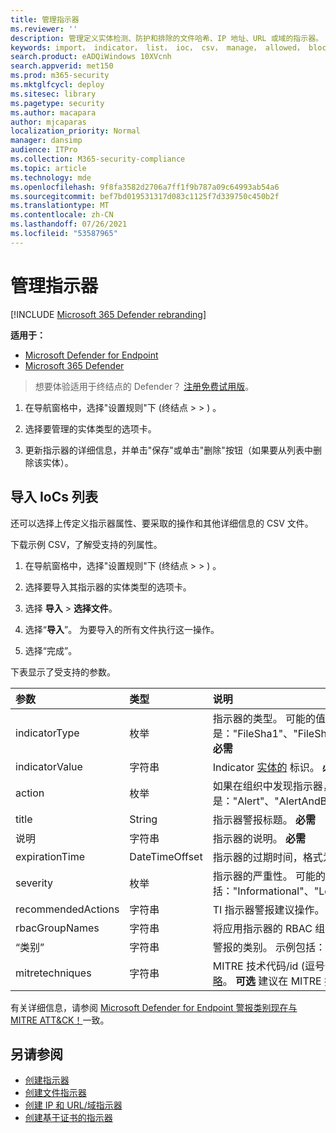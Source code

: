 ```yaml
---
title: 管理指示器
ms.reviewer: ''
description: 管理定义实体检测、防护和排除的文件哈希、IP 地址、URL 或域的指示器。
keywords: import， indicator， list， ioc， csv， manage， allowed， blocked， clean， malicious， file hash， ip address， urls， domain
search.product: eADQiWindows 10XVcnh
search.appverid: met150
ms.prod: m365-security
ms.mktglfcycl: deploy
ms.sitesec: library
ms.pagetype: security
ms.author: macapara
author: mjcaparas
localization_priority: Normal
manager: dansimp
audience: ITPro
ms.collection: M365-security-compliance
ms.topic: article
ms.technology: mde
ms.openlocfilehash: 9f8fa3582d2706a7ff1f9b787a09c64993ab54a6
ms.sourcegitcommit: bef7bd019531317d083c1125f7d339750c450b2f
ms.translationtype: MT
ms.contentlocale: zh-CN
ms.lasthandoff: 07/26/2021
ms.locfileid: "53587965"
---
```

# <a name="manage-indicators"></a>管理指示器

[!INCLUDE [Microsoft 365 Defender rebranding](../../includes/microsoft-defender.md)]


**适用于：**
- [Microsoft Defender for Endpoint](https://go.microsoft.com/fwlink/p/?linkid=2154037)
- [Microsoft 365 Defender](https://go.microsoft.com/fwlink/?linkid=2118804)


> 想要体验适用于终结点的 Defender？ [注册免费试用版](https://www.microsoft.com/WindowsForBusiness/windows-atp?ocid=docs-wdatp-automationexclusionlist-abovefoldlink)。

1. 在导航窗格中，选择"设置规则"下 (终结点  >    >  ) 。 

2. 选择要管理的实体类型的选项卡。

3. 更新指示器的详细信息，并单击"保存"或单击"删除"按钮（如果要从列表中删除该实体）。

## <a name="import-a-list-of-iocs"></a>导入 IoCs 列表

还可以选择上传定义指示器属性、要采取的操作和其他详细信息的 CSV 文件。

下载示例 CSV，了解受支持的列属性。

1. 在导航窗格中，选择"设置规则"下 (终结点 \>  \> ) 。 

2. 选择要导入其指示器的实体类型的选项卡。

3. 选择 **导入**  >  **选择文件**。

4. 选择“**导入**”。 为要导入的所有文件执行这一操作。

5. 选择“完成”。

下表显示了受支持的参数。

参数|类型|说明
:---|:---|:---
indicatorType|枚举|指示器的类型。 可能的值是："FileSha1"、"FileSha256"、"IpAddress"、"DomainName"和"Url"。 **必需**
indicatorValue|字符串|Indicator [实体的](ti-indicator.md) 标识。 **必需**
action|枚举|如果在组织中发现指示器，将采取的操作。 可能的值是："Alert"、"AlertAndBlock"和"Allowed"。 **必需**
title|String|指示器警报标题。 **必需**
说明|字符串| 指示器的说明。 **必需**
expirationTime|DateTimeOffset|指示器的过期时间，格式为 YYYY-MM-DDTHH：MM：SS.0Z。 **可选**
severity|枚举|指示器的严重性。 可能的值包括："Informational"、"Low"、"Medium"和"High"。 **可选**
recommendedActions|字符串|TI 指示器警报建议操作。 **可选**
rbacGroupNames|字符串|将应用指示器的 RBAC 组名称的逗号分隔列表。 **可选**
“类别”|字符串|警报的类别。 示例包括：执行和凭据访问。 **可选**
mitretechniques|字符串|MITRE 技术代码/id (逗号分隔) 。 有关详细信息，请参阅策略[Enterprise策略](https://attack.mitre.org/tactics/enterprise/)。 **可选** 建议在 MITRE 技术时在类别中添加值。

有关详细信息，请参阅 [Microsoft Defender for Endpoint 警报类别现在与 MITRE ATT&CK！](https://techcommunity.microsoft.com/t5/microsoft-defender-for-endpoint/microsoft-defender-atp-alert-categories-are-now-aligned-with/ba-p/732748)一致。

## <a name="see-also"></a>另请参阅

- [创建指示器](manage-indicators.md)
- [创建文件指示器](indicator-file.md)
- [创建 IP 和 URL/域指示器](indicator-ip-domain.md)
- [创建基于证书的指示器](indicator-certificates.md)
